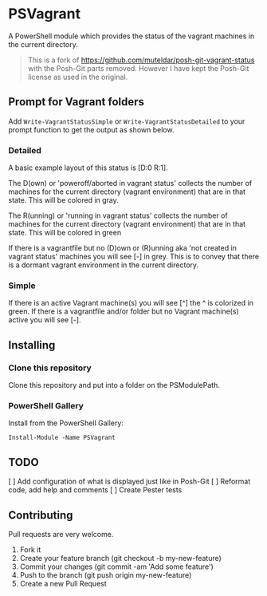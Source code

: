 # PSVagrant

A PowerShell module which provides the status of the vagrant machines in the current directory.

> This is a fork of https://github.com/muteldar/posh-git-vagrant-status with the Posh-Git parts removed. However I have kept the Posh-Git license as used in the original. 

## Prompt for Vagrant folders

Add `Write-VagrantStatusSimple` or `Write-VagrantStatusDetailed` to your prompt function to get the output as shown below.

### Detailed

A basic example layout of this status is [D:0 R:1].

The D(own) or 'poweroff/aborted in vagrant status' collects the number of machines for the current directory (vagrant environment) that are in that state. This will be colored in gray.

The R(unning) or 'running in vagrant status' collects the number of machines for the current directory (vagrant environment) that are in that state. This will be colored in green

If there is a vagrantfile but no (D)own or (R)unning aka 'not created in vagrant status' machines you will see [-] in grey. This is to convey that there is a dormant vagrant environment in the current directory.

### Simple

If there is an active Vagrant machine(s) you will see [^] the ^ is colorized in green. If there is a vagrantfile and/or folder but no Vagrant machine(s) active you will see [-].

## Installing

### Clone this repository

Clone this repository and put into a folder on the PSModulePath.

### PowerShell Gallery

Install from the PowerShell Gallery:

```
Install-Module -Name PSVagrant
```

## TODO

[ ] Add configuration of what is displayed just like in Posh-Git
[ ] Reformat code, add help and comments
[ ] Create Pester tests

## Contributing

Pull requests are very welcome.

 1. Fork it
 2. Create your feature branch (git checkout -b my-new-feature)
 3. Commit your changes (git commit -am 'Add some feature')
 4. Push to the branch (git push origin my-new-feature)
 5. Create a new Pull Request